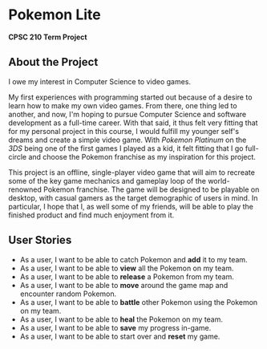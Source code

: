 # Pokemon Lite
**CPSC 210 Term Project**

## About the Project
I owe my interest in Computer Science to video games. 

My first experiences with programming started out because of a desire 
to learn how to make my own video games. From there, one thing led to another,
and now, I'm hoping to pursue Computer Science and software development as a full-time career. 
With that said, it thus felt very fitting that for my personal project in this course, 
I would fulfill my younger self's dreams and create a simple video game. 
With *Pokemon Platinum* on the *3DS* being one of the first games I played as a kid, it 
felt fitting that I go full-circle and choose the Pokemon franchise as my inspiration for this project.

This project is an offline, single-player video game that will aim to recreate some of the
key game mechanics and gameplay loop of the world-renowned Pokemon franchise. The game will be designed
to be playable on desktop, with casual gamers as the target demographic of users in mind. In particular, I hope that I, as well some of my friends, will be able to play
the finished product and find much enjoyment from it.

## User Stories
- As a user, I want to be able to catch Pokemon and **add** it to my team.
- As a user, I want to be able to **view** all the Pokemon on my team.
- As a user, I want to be able to **release** a Pokemon from my team.
- As a user, I want to be able to **move** around the game map and encounter random Pokemon.
- As a user, I want to be able to **battle** other Pokemon using the Pokemon on my team.
- As a user, I want to be able to **heal** the Pokemon on my team.
- As a user, I want to be able to **save** my progress in-game.
- As a user, I want to be able to start over and **reset** my game.
